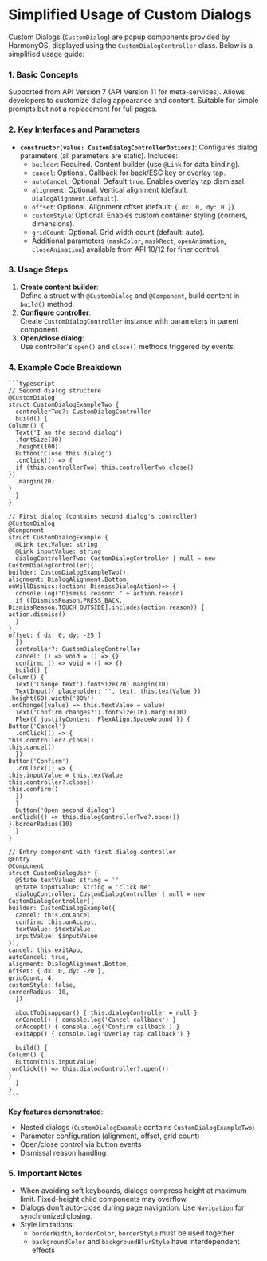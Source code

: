 
# Simplified Usage of Custom Dialogs

Custom Dialogs (`CustomDialog`) are popup components provided by HarmonyOS, displayed using the `CustomDialogController` class. Below is a simplified usage guide:

### 1. Basic Concepts
Supported from API Version 7 (API Version 11 for meta-services). Allows developers to customize dialog appearance and content. Suitable for simple prompts but not a replacement for full pages.

### 2. Key Interfaces and Parameters
- **`constructor(value: CustomDialogControllerOptions)`**: Configures dialog parameters (all parameters are static). Includes:
  - `builder`: Required. Content builder (use `@Link` for data binding).
  - `cancel`: Optional. Callback for back/ESC key or overlay tap.
  - `autoCancel`: Optional. Default `true`. Enables overlay tap dismissal.
  - `alignment`: Optional. Vertical alignment (default: `DialogAlignment.Default`).
  - `offset`: Optional. Alignment offset (default: `{ dx: 0, dy: 0 }`).
  - `customStyle`: Optional. Enables custom container styling (corners, dimensions).
  - `gridCount`: Optional. Grid width count (default: auto).
  - Additional parameters (`maskColor`, `maskRect`, `openAnimation`, `closeAnimation`) available from API 10/12 for finer control.

### 3. Usage Steps
1. **Create content builder**:  
   Define a struct with `@CustomDialog` and `@Component`, build content in `build()` method.
2. **Configure controller**:  
   Create `CustomDialogController` instance with parameters in parent component.
3. **Open/close dialog**:  
   Use controller's `open()` and `close()` methods triggered by events.

### 4. Example Code Breakdown
    ```typescript
    // Second dialog structure
    @CustomDialog
    struct CustomDialogExampleTwo {
      controllerTwo?: CustomDialogController
      build() {
    Column() {
      Text('I am the second dialog')
      .fontSize(30)
      .height(100)
      Button('Close this dialog')
      .onClick(() => {
      if (this.controllerTwo) this.controllerTwo.close()
    })
      .margin(20)
    }
      }
    }
    
    // First dialog (contains second dialog's controller)
    @CustomDialog
    @Component
    struct CustomDialogExample {
      @Link textValue: string
      @Link inputValue: string
      dialogControllerTwo: CustomDialogController | null = new CustomDialogController({
    builder: CustomDialogExampleTwo(),
    alignment: DialogAlignment.Bottom,
    onWillDismiss:(action: DismissDialogAction)=> {
      console.log("Dismiss reason: " + action.reason)
      if ([DismissReason.PRESS_BACK, DismissReason.TOUCH_OUTSIDE].includes(action.reason)) {
    action.dismiss()
      }
    },
    offset: { dx: 0, dy: -25 } 
      })
      controller?: CustomDialogController
      cancel: () => void = () => {}
      confirm: () => void = () => {}
      build() {
    Column() {
      Text('Change text').fontSize(20).margin(10)
      TextInput({ placeholder: '', text: this.textValue })
    .height(60).width('90%')
    .onChange((value) => this.textValue = value)
      Text('Confirm changes?').fontSize(16).margin(10)
      Flex({ justifyContent: FlexAlign.SpaceAround }) {
    Button('Cancel')
      .onClick(() => {
    this.controller?.close()
    this.cancel()
      })
    Button('Confirm')
      .onClick(() => {
    this.inputValue = this.textValue
    this.controller?.close()
    this.confirm()
      })
      }
      Button('Open second dialog')
    .onClick(() => this.dialogControllerTwo?.open())
    }.borderRadius(10)
      }
    }
    
    // Entry component with first dialog controller
    @Entry
    @Component
    struct CustomDialogUser {
      @State textValue: string = ''
      @State inputValue: string = 'click me'
      dialogController: CustomDialogController | null = new CustomDialogController({
    builder: CustomDialogExample({
      cancel: this.onCancel,
      confirm: this.onAccept,
      textValue: $textValue,
      inputValue: $inputValue
    }),
    cancel: this.exitApp,
    autoCancel: true,
    alignment: DialogAlignment.Bottom,
    offset: { dx: 0, dy: -20 },
    gridCount: 4,
    customStyle: false,
    cornerRadius: 10,
      })
      
      aboutToDisappear() { this.dialogController = null }
      onCancel() { console.log('Cancel callback') }
      onAccept() { console.log('Confirm callback') }
      exitApp() { console.log('Overlay tap callback') }
      
      build() {
    Column() {
      Button(this.inputValue)
    .onClick(() => this.dialogController?.open())
    }
      }
    }
    ```
**Key features demonstrated**:
- Nested dialogs (`CustomDialogExample` contains `CustomDialogExampleTwo`)
- Parameter configuration (alignment, offset, grid count)
- Open/close control via button events
- Dismissal reason handling

### 5. Important Notes
- When avoiding soft keyboards, dialogs compress height at maximum limit. Fixed-height child components may overflow.
- Dialogs don't auto-close during page navigation. Use `Navigation` for synchronized closing.
- Style limitations:
  - `borderWidth`, `borderColor`, `borderStyle` must be used together
  - `backgroundColor` and `backgroundBlurStyle` have interdependent effects
